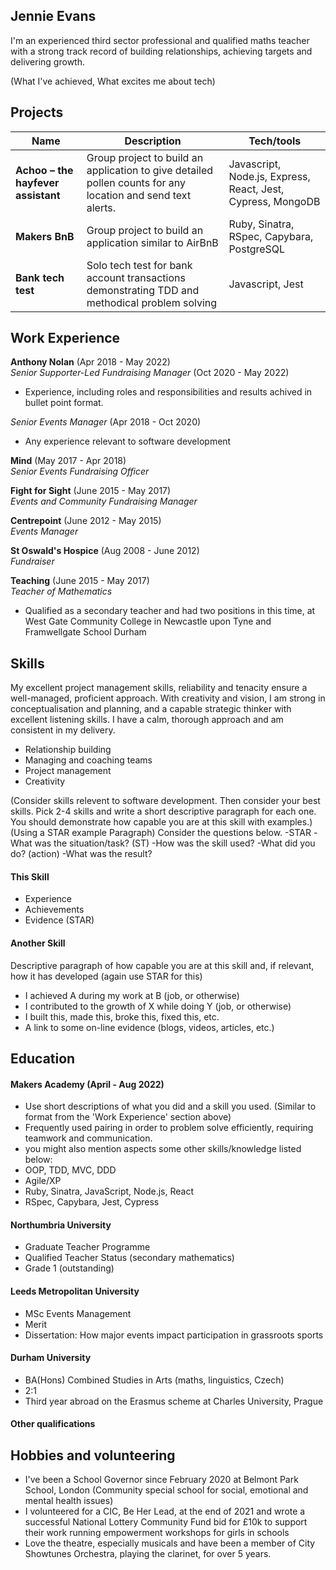 ## Jennie Evans

I'm an experienced third sector professional and qualified maths teacher with a strong track record of building relationships, achieving targets and delivering growth. 

(What I've achieved, What excites me about tech)

## Projects

| Name                         | Description       | Tech/tools        |
| ---------------------------- | ----------------- | ----------------- |
| **Achoo – the hayfever assistant**| Group project to build an application to give detailed pollen counts for any location and send text alerts. | Javascript, Node.js, Express, React, Jest, Cypress, MongoDB |
| **Makers BnB** | Group project to build an application similar to AirBnB | Ruby, Sinatra, RSpec, Capybara, PostgreSQL|
| **Bank tech test** | Solo tech test for bank account transactions demonstrating TDD and methodical problem solving | Javascript, Jest |

## Work Experience

**Anthony Nolan** (Apr 2018 - May 2022)  
_Senior Supporter-Led Fundraising Manager_ (Oct 2020 - May 2022)
- Experience, including roles and responsibilities and results achived in bullet point format.
 
_Senior Events Manager_ (Apr 2018 - Oct 2020)
- Any experience relevant to software development

**Mind** (May 2017 - Apr 2018)  
_Senior Events Fundraising Officer_

**Fight for Sight** (June 2015 - May 2017)  
_Events and Community Fundraising Manager_

**Centrepoint** (June 2012 - May 2015)  
_Events Manager_

**St Oswald's Hospice** (Aug 2008 - June 2012)  
_Fundraiser_

**Teaching** (June 2015 - May 2017)  
_Teacher of Mathematics_
- Qualified as a secondary teacher and had two positions in this time, at West Gate Community
College in Newcastle upon Tyne and Framwellgate School Durham

## Skills

My excellent project management skills, reliability and tenacity ensure a well-managed, proficient approach. With creativity and vision, I am strong in conceptualisation and planning, and a capable strategic thinker with excellent listening skills. I have a calm, thorough approach and am consistent in my delivery.

- Relationship building
- Managing and coaching teams
- Project management
- Creativity

(Consider skills relevent to software development. Then consider your best skills. Pick 2-4 skills and write a short descriptive paragraph for each one. You should demonstrate how capable you are at this skill with examples.) (Using a STAR example Paragraph) Consider the questions below.
-STAR
-What was the situation/task? (ST)
-How was the skill used?
-What did you do? (action)
-What was the result?

#### This Skill

- Experience
- Achievements
- Evidence (STAR)

#### Another Skill

Descriptive paragraph of how capable you are at this skill and, if relevant, how it has developed (again use STAR for this)

- I achieved A during my work at B (job, or otherwise)
- I contributed to the growth of X while doing Y (job, or otherwise)
- I built this, made this, broke this, fixed this, etc.
- A link to some on-line evidence (blogs, videos, articles, etc.)

## Education

#### Makers Academy (April - Aug 2022)
- Use short descriptions of what you did and a skill you used. (Similar to format from the 'Work Experience' section above)
- Frequently used pairing in order to problem solve efficiently, requiring teamwork and communication.
- you might also mention aspects some other skills/knowledge listed below: 
- OOP, TDD, MVC, DDD
- Agile/XP
- Ruby, Sinatra, JavaScript, Node.js, React
- RSpec, Capybara, Jest, Cypress

#### Northumbria University
- Graduate Teacher Programme
- Qualified Teacher Status (secondary mathematics)
- Grade 1 (outstanding)

#### Leeds Metropolitan University
- MSc Events Management
- Merit
- Dissertation: How major events impact participation in grassroots sports

#### Durham University
- BA(Hons) Combined Studies in Arts (maths, linguistics, Czech)
- 2:1
- Third year abroad on the Erasmus scheme at Charles University, Prague

#### Other qualifications


## Hobbies and volunteering
- I've been a School Governor since February 2020 at Belmont Park School, London (Community special school for social, emotional and mental health issues)
- I volunteered for a CIC, Be Her Lead, at the end of 2021 and wrote a successful National Lottery Community Fund bid for £10k to support their work running empowerment workshops for girls in schools
- Love the theatre, especially musicals and have been a member of City Showtunes Orchestra, playing the clarinet, for over 5 years. 
